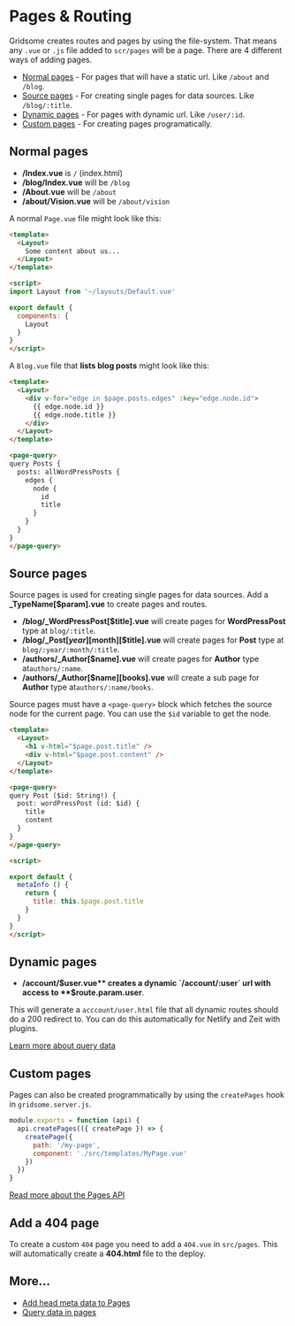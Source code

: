 # Pages & Routing
Gridsome creates routes and pages by using the file-system. That means any `.vue` or `.js` file added to `scr/pages` will be a page. There are 4 different ways of adding pages.

- [Normal pages](#normal-pages) - For pages that will have a static url. Like `/about` and `/blog`.
- [Source pages](#source-pages) - For creating single pages for data sources. Like `/blog/:title`.
- [Dynamic pages](#dynamic-pages) - For pages with dynamic url. Like `/user/:id`.
- [Custom pages](#custom-pages) - For creating pages programatically.


## Normal pages
- **/Index.vue** is `/` (index.html)
- **/blog/Index.vue** will be `/blog`
- **/About.vue** will be `/about`
- **/about/Vision.vue** will be `/about/vision`

A normal `Page.vue` file might look like this:

```html
<template>
  <Layout>
    Some content about us...
  </Layout>
</template>

<script>
import Layout from '~/layouts/Default.vue'

export default {
  components: {
    Layout
  }
}
</script>
```

A `Blog.vue` file that **lists blog posts** might look like this:

```html
<template>
  <Layout>
    <div v-for="edge in $page.posts.edges" :key="edge.node.id">
      {{ edge.node.id }}
      {{ edge.node.title }}
    </div>    
  </Layout>
</template>

<page-query>
query Posts {
  posts: allWordPressPosts {
    edges {
      node { 
        id
        title
      }
    }
  }
}
</page-query>
```

## Source pages
Source pages is used for creating single pages for data sources.
Add a **_TypeName[$param].vue** to create pages and routes.

- **/blog/_WordPressPost[$title].vue** will create pages for **WordPressPost** type at `blog/:title`.
- **/blog/_Post[$year][$month][$title].vue** will create pages for **Post** type at `blog/:year/:month/:title`.
- **/authors/_Author[$name].vue** will create pages for **Author** type  at`authors/:name`.
- **/authors/_Author[$name][books].vue** will create a sub page for **Author** type at`authors/:name/books`.

Source pages must have a `<page-query>` block which fetches the source node
for the current page. You can use the `$id` variable to get the node.

```html
<template>
  <Layout>
    <h1 v-html="$page.post.title" />
    <div v-html="$page.post.content" />
  </Layout>
</template>

<page-query>
query Post ($id: String!) {
  post: wordPressPost (id: $id) {
    title
    content
  }
}
</page-query>

<script>

export default {
  metaInfo () {
    return {
      title: this.$page.post.title
    }
  }
}
</script>
```

## Dynamic pages
- **/account/$user.vue** creates a dynamic `/account/:user` url with access to **$route.param.user**.

This will generate a `acccount/user.html` file that all dynamic routes should do a 200 redirect to. You can do this automatically for Netlify and Zeit with plugins.


[Learn more about query data](/docs/querying-data)

## Custom pages

Pages can also be created programmatically by using the `createPages` hook in `gridsome.server.js`.

```js
module.exports = function (api) {
  api.createPages(({ createPage }) => {
    createPage({
      path: '/my-page',
      component: './src/templates/MyPage.vue'
    })
  })
}
```

[Read more about the Pages API](/docs/pages-api)


## Add a 404 page
To create a custom `404` page you need to add a `404.vue` in `src/pages`. This will automatically create a **404.html** file to the deploy.


## More...

- [Add head meta data to Pages](/docs/head#add-head-meta-data-to-pages--templates)
- [Query data in pages](/docs/querying-data)
